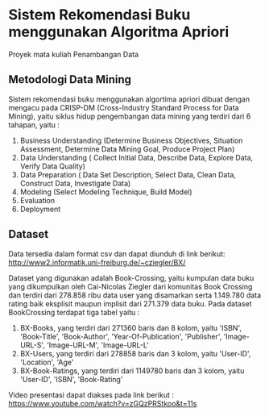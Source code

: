 # Sistem Rekomendasi Buku menggunakan Algoritma Apriori

Proyek mata kuliah Penambangan Data

## Metodologi Data Mining
Sistem rekomendasi buku menggunakan algortima apriori dibuat dengan mengacu pada CRISP-DM (Cross-Industry Standard Process for Data Mining), yaitu siklus hidup pengembangan data mining yang terdiri dari 6 tahapan, yaitu : 
1. Business Understanding (Determine Business Objectives, Situation Assessment, Determine Data Mining Goal, Produce Project Plan) 
2. Data Understanding ( Collect Initial Data, Describe Data, Explore Data, Verify Data Quality)
3. Data Preparation ( Data Set Description, Select Data, Clean Data, Construct Data, Investigate Data)
4. Modeling (Select Modeling Technique, Build Model)
5. Evaluation
6. Deployment

## Dataset
Data tersedia dalam format csv dan dapat diunduh di link berikut:
http://www2.informatik.uni-freiburg.de/~cziegler/BX/

Dataset yang digunakan adalah Book-Crossing, yaitu kumpulan data buku yang dikumpulkan oleh Cai-Nicolas Ziegler dari komunitas Book Crossing dan terdiri dari 278.858 ribu data user yang disamarkan serta 1.149.780 data rating baik eksplisit maupun implisit dari 271.379 data buku. Pada dataset BookCrossing terdapat tiga tabel yaitu : 
1. BX-Books, yang terdiri dari 271360 baris dan 8 kolom, yaitu 'ISBN', 'Book-Title', 'Book-Author', 'Year-Of-Publication', 'Publisher',  'Image-URL-S', 'Image-URL-M', 'Image-URL-L'
2. BX-Users,  yang terdiri dari 278858 baris dan 3 kolom, yaitu 'User-ID', 'Location', 'Age'
3. BX-Book-Ratings, yang terdiri dari 1149780 baris dan 3 kolom, yaitu  'User-ID', 'ISBN', 'Book-Rating'

Video presentasi dapat diakses pada link berikut : 
https://www.youtube.com/watch?v=zGQzPRStkoo&t=11s





